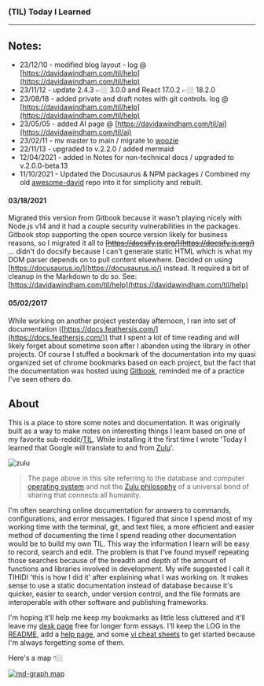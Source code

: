 
### (TIL) Today I Learned  

---  

## Notes:

- 23/12/10 - modified blog layout - log @ [https://davidawindham.com/til/help](https://davidawindham.com/til/help)
- 23/11/12 - update 2.4.3 👉🏼 3.0.0 and React 17.0.2 👉🏼 18.2.0
- 23/08/18 - added private and draft notes with git controls. log @ [https://davidawindham.com/til/help](https://davidawindham.com/til/help)
- 23/05/05 - added AI page @ [https://davidawindham.com/til/ai](https://davidawindham.com/til/ai)
- 23/02/11 - mv master to main / migrate to [woozie](https://davidawindham.com/til/docs/computers/woozie/)
- 22/11/13 - upgraded to v.2.2.0 / added mermaid
- 12/04/2021 - added in Notes for non-technical docs / upgraded to v.2.0.0-beta.13
- 11/10/2021 - Updated the Docusaurus & NPM packages / Combined my old [awesome-david](/lists) repo into it for simplicity and rebuilt. 

#### 03/18/2021

Migrated this version from Gitbook because it wasn't playing nicely with Node.js v14 and it had a couple security vulnerabilities in the packages. Gitbook stop supporting the open source version likely for business reasons, so I migrated it all to ~~[https://docsify.js.org/](https://docsify.js.org/)~~ ... didn't do docsify because I can't generate static HTML which is what my DOM parser depends on to pull content elsewhere. Decided on using [https://docusaurus.io/](https://docusaurus.io/) instead. It required a bit of cleanup in the Markdown to do so. See: [https://davidawindham.com/til/help](https://davidawindham.com/til/help)

#### 05/02/2017  

While working on another project yesterday afternoon, I ran into set of documentation ([https://docs.feathersjs.com/](https://docs.feathersjs.com/)) that I spent a lot of time reading and will likely forget about sometime soon after I abandon using the library in other projects. Of course I stuffed a bookmark of the documentation into my quasi organized set of chrome bookmarks based on each project, but the fact that the documentation was hosted using [Gitbook](https://github.com/GitbookIO/gitbook), reminded me of a practice I've seen others do.

## About
This is a place to store some notes and documentation. It was originally built as a way to make notes on interesting things I learn based on one of my favorite sub-reddit/[TIL](https://www.reddit.com/r/todayilearned/). While installing it the first time I wrote 'Today I learned that Google will translate to and from [Zulu](https://en.wikipedia.org/wiki/Zulu_language)'.  

![zulu](https://davidawindham.com/til/img/zulu.png)  

 > The page above in this site referring to the database and computer [operating system](https://en.wikipedia.org/wiki/Ubuntu) and not the [Zulu philosophy](https://en.wikipedia.org/wiki/Ubuntu_(philosophy))  of a universal bond of sharing that connects all humanity. 



I'm often searching online documentation for answers to commands, configurations, and error messages. I figured that since I spend most of my working time with the terminal, git, and text files, a more efficient and easier method of documenting the time I spend reading other documentation would be to build my own TIL. This way the information I learn will be easy to record, search and edit. The problem is that I've found myself repeating those searches because of the breadth and depth of the amount of functions and libraries involved in development. My wife suggested I call it TIHIDI 'this is how I did it' after explaining what I was working on. It makes sense to use a static documentation instead of database because it's quicker, easier to search, under version control, and the file formats are interoperable with other software and publishing frameworks.  

I'm hoping it'll help me keep my bookmarks as little less cluttered and it'll leave my [desk page](https://davidawindham.com/desk) free for longer form essays. I'll keep the LOG in the [README](https://code.davidawindham.com/david/til/src/master/README.md), add a [help page](/help), and some [vi cheat sheets](/docs/shell/vi) to get started because I'm always forgetting some of them.

Here's a map 👇🏼

[![md-graph map](https://davidawindham.com/til/img/til.jpg)](https://davidawindham.com/til/img/til.jpg)
